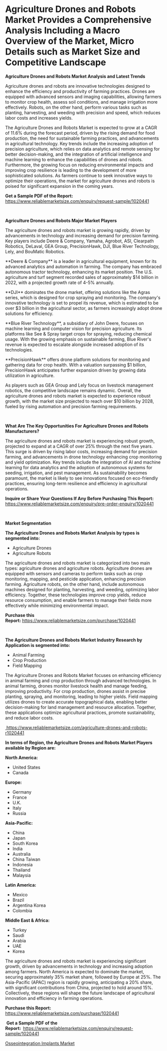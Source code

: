 <p><h1>Agriculture Drones and Robots Market Provides a Comprehensive Analysis Including a Macro Overview of the Market, Micro Details such as Market Size and Competitive Landscape</h1></p><p><strong>Agriculture Drones and Robots Market Analysis and Latest Trends</strong></p>
<p><p>Agriculture drones and robots are innovative technologies designed to enhance the efficiency and productivity of farming practices. Drones are equipped with advanced sensors and imaging capabilities, allowing farmers to monitor crop health, assess soil conditions, and manage irrigation more effectively. Robots, on the other hand, perform various tasks such as planting, harvesting, and weeding with precision and speed, which reduces labor costs and increases yields. </p><p>The Agriculture Drones and Robots Market is expected to grow at a CAGR of 11.6% during the forecast period, driven by the rising demand for food production, the need for sustainable farming practices, and advancements in agricultural technology. Key trends include the increasing adoption of precision agriculture, which relies on data analytics and remote sensing for better decision-making, and the integration of artificial intelligence and machine learning to enhance the capabilities of drones and robots. Furthermore, the growing focus on reducing environmental impacts and improving crop resilience is leading to the development of more sophisticated solutions. As farmers continue to seek innovative ways to optimize their operations, the market for agriculture drones and robots is poised for significant expansion in the coming years.</p></p>
<p><strong>Get a Sample PDF of the Report:&nbsp;</strong> <a href="https://www.reliablemarketsize.com/enquiry/request-sample/1020441?utm_campaign=3431&utm_medium=2&utm_source=Github&utm_content=ia&utm_term=21032025&utm_id=agriculture-drones-and-robots">https://www.reliablemarketsize.com/enquiry/request-sample/1020441</a></p>
<p>&nbsp;</p>
<p><strong>Agriculture Drones and Robots Major Market Players</strong></p>
<p><p>The agriculture drones and robots market is growing rapidly, driven by advancements in technology and increasing demand for precision farming. Key players include Deere & Company, Yamaha, Agrobot, ASI, Clearpath Robotics, DeLaval, GEA Group, PrecisionHawk, DJI, Blue River Technology, Lely, and BouMatic Robotics.</p><p>**Deere & Company** is a leader in agricultural equipment, known for its advanced analytics and automation in farming. The company has embraced autonomous tractor technology, enhancing its market position. The U.S. agriculture and turf segment recorded sales of approximately $14 billion in 2022, with a projected growth rate of 4-5% annually.</p><p>**DJI** dominates the drone market, offering solutions like the Agras series, which is designed for crop spraying and monitoring. The company's innovative technology is set to propel its revenue, which is estimated to be over $3 billion in the agricultural sector, as farmers increasingly adopt drone solutions for efficiency.</p><p>**Blue River Technology**, a subsidiary of John Deere, focuses on machine learning and computer vision for precision agriculture. Its platforms like See & Spray target crops for spraying, reducing chemical usage. With the growing emphasis on sustainable farming, Blue River's revenue is expected to escalate alongside increased adoption of its technologies.</p><p>**PrecisionHawk** offers drone platform solutions for monitoring and gathering data for crop health. With a valuation surpassing $1 billion, PrecisionHawk anticipates further expansion driven by growing data utilization in agriculture.</p><p>As players such as GEA Group and Lely focus on livestock management robotics, the competitive landscape remains dynamic. Overall, the agriculture drones and robots market is expected to experience robust growth, with the market size projected to reach over $10 billion by 2028, fueled by rising automation and precision farming requirements.</p></p>
<p>&nbsp;</p>
<p><strong>What Are The Key Opportunities For Agriculture Drones and Robots Manufacturers?</strong></p>
<p><p>The agriculture drones and robots market is experiencing robust growth, projected to expand at a CAGR of over 25% through the next five years. This surge is driven by rising labor costs, increasing demand for precision farming, and advancements in drone technology enhancing crop monitoring and yield optimization. Key trends include the integration of AI and machine learning for data analytics and the adoption of autonomous systems for seeding, irrigation, and pest management. As sustainability becomes paramount, the market is likely to see innovations focused on eco-friendly practices, ensuring long-term resilience and efficiency in agricultural operations.</p></p>
<p><strong>Inquire or Share Your Questions If Any Before Purchasing This Report:</strong> <a href="https://www.reliablemarketsize.com/enquiry/pre-order-enquiry/1020441?utm_campaign=3431&utm_medium=2&utm_source=Github&utm_content=ia&utm_term=21032025&utm_id=agriculture-drones-and-robots">https://www.reliablemarketsize.com/enquiry/pre-order-enquiry/1020441</a></p>
<p>&nbsp;</p>
<p><strong>Market Segmentation</strong></p>
<p><strong>The Agriculture Drones and Robots Market Analysis by types is segmented into:</strong></p>
<p><ul><li>Agriculture Drones</li><li>Agriculture Robots</li></ul></p>
<p><p>The agriculture drones and robots market is categorized into two main types: agriculture drones and agriculture robots. Agriculture drones are equipped with sensors and cameras to perform tasks such as crop monitoring, mapping, and pesticide application, enhancing precision farming. Agriculture robots, on the other hand, include autonomous machines designed for planting, harvesting, and weeding, optimizing labor efficiency. Together, these technologies improve crop yields, reduce resource consumption, and enable farmers to manage their fields more effectively while minimizing environmental impact.</p></p>
<p><strong>Purchase this Report:&nbsp;</strong><a href="https://www.reliablemarketsize.com/purchase/1020441?utm_campaign=3431&utm_medium=2&utm_source=Github&utm_content=ia&utm_term=21032025&utm_id=agriculture-drones-and-robots">https://www.reliablemarketsize.com/purchase/1020441</a></p>
<p>&nbsp;</p>
<p><strong>The Agriculture Drones and Robots Market Industry Research by Application is segmented into:</strong></p>
<p><ul><li>Animal Farming</li><li>Crop Production</li><li>Field Mapping</li></ul></p>
<p><p>The Agriculture Drones and Robots Market focuses on enhancing efficiency in animal farming and crop production through advanced technologies. In animal farming, drones monitor livestock health and manage feeding, improving productivity. For crop production, drones assist in precise planting, spraying, and monitoring, leading to higher yields. Field mapping utilizes drones to create accurate topographical data, enabling better decision-making for land management and resource allocation. Together, these applications optimize agricultural practices, promote sustainability, and reduce labor costs.</p></p>
<p><a href="https://www.reliablemarketsize.com/agriculture-drones-and-robots-r1020441?utm_campaign=3431&utm_medium=2&utm_source=Github&utm_content=ia&utm_term=21032025&utm_id=agriculture-drones-and-robots">&nbsp;https://www.reliablemarketsize.com/agriculture-drones-and-robots-r1020441</a></p>
<p><strong>In terms of Region, the Agriculture Drones and Robots Market Players available by Region are:</strong></p>
<p>
    <p> <strong> North America: </strong>
        <ul>
            <li>United States</li>
            <li>Canada</li>
        </ul>
        </p> 
    <p> <strong> Europe: </strong>
        <ul>
            <li>Germany</li>
            <li>France</li>
            <li>U.K.</li>
            <li>Italy</li>
            <li>Russia</li>
        </ul>
        </p> 
    <p> <strong> Asia-Pacific: </strong>
        <ul>
            <li>China</li>
            <li>Japan</li>
            <li>South Korea</li>
            <li>India</li>
            <li>Australia</li>
            <li>China Taiwan</li>
            <li>Indonesia</li>
            <li>Thailand</li>
            <li>Malaysia</li>
        </ul>
        </p> 
    <p> <strong> Latin America: </strong>
        <ul>
            <li>Mexico</li>
            <li>Brazil</li>
            <li>Argentina Korea</li>
            <li>Colombia</li>
        </ul>
        </p> 
    <p> <strong> Middle East & Africa: </strong>
        <ul>
            <li>Turkey</li>
            <li>Saudi</li>
            <li>Arabia</li>
            <li>UAE</li>
            <li>Korea</li>
        </ul>
    </p>
    </p>
<p><p>The agriculture drones and robots market is experiencing significant growth, driven by advancements in technology and increasing adoption among farmers. North America is expected to dominate the market, securing approximately 35% market share, followed by Europe at 25%. The Asia-Pacific (APAC) region is rapidly growing, anticipating a 20% share, with significant contributions from China, projected to hold around 15%. Collectively, these regions will shape the future landscape of agricultural innovation and efficiency in farming operations.</p></p>
<p><strong>Purchase this Report: </strong><a href="https://www.reliablemarketsize.com/purchase/1020441?utm_campaign=3431&utm_medium=2&utm_source=Github&utm_content=ia&utm_term=21032025&utm_id=agriculture-drones-and-robots">https://www.reliablemarketsize.com/purchase/1020441</a></p>
<p>&nbsp;<strong>Get a Sample PDF of the Report:&nbsp;&nbsp;</strong><a href="https://www.reliablemarketsize.com/enquiry/request-sample/1020441?utm_campaign=3431&utm_medium=2&utm_source=Github&utm_content=ia&utm_term=21032025&utm_id=agriculture-drones-and-robots">https://www.reliablemarketsize.com/enquiry/request-sample/1020441</a></p>
<p><strong></strong></p>
<p><p><a href="https://github.com/abidomamen/Market-Research-Report-List-1/blob/main/osseointegration-implants-market.md?utm_campaign=3431&utm_medium=2&utm_source=Github&utm_content=ia&utm_term=21032025&utm_id=agriculture-drones-and-robots">Osseointegration Implants Market</a></p></p>